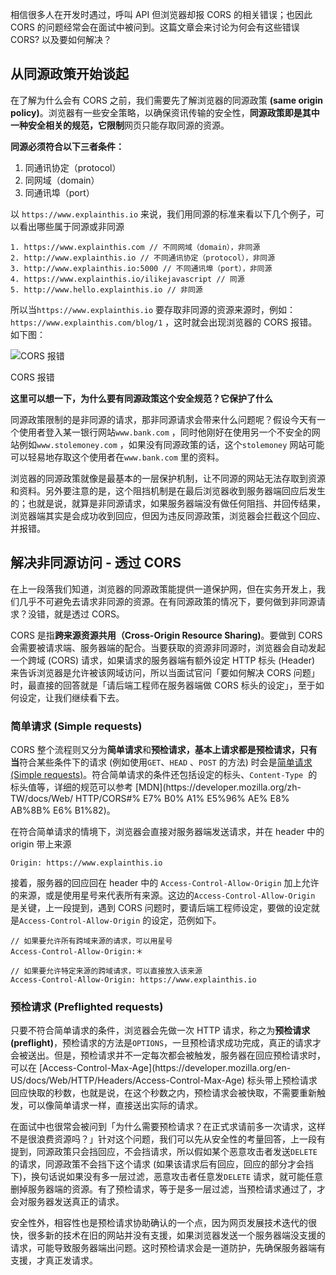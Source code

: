 相信很多人在开发时遇过，呼叫 API 但浏览器却报 CORS 的相关错误；也因此 CORS 的问题经常会在面试中被问到。这篇文章会来讨论为何会有这些错误 CORS? 以及要如何解决？

## 从同源政策开始谈起

在了解为什么会有 CORS 之前，我们需要先了解浏览器的同源政策 **(same origin policy)**。浏览器有一些安全策略，以确保资讯传输的安全性，**同源政策即是其中一种安全相关的规范，它限制**网页只能存取同源的资源。

**同源必须符合以下三者条件：**

1. 同通讯协定（protocol）
2. 同网域（domain）
3. 同通讯埠（port）

以 `https://www.explainthis.io` 来说，我们用同源的标准来看以下几个例子，可以看出哪些属于同源或非同源

```
1. https://www.explainthis.com // 不同网域（domain），非同源
2. http://www.explainthis.io // 不同通讯协定（protocol），非同源
3. http://www.explainthis.io:5000 // 不同通讯埠（port），非同源
4. https://www.explainthis.io/ilikejavascript // 同源
5. http://www.hello.explainthis.io // 非同源
```

所以当`https://www.explainthis.io` 要存取非同源的资源来源时，例如： `https://www.explainthis.com/blog/1` ，这时就会出现浏览器的 CORS 报错。如下图：

![CORS 报错](https://explainthis.s3-ap-northeast-1.amazonaws.com/e330a7df78234d538f74bc32283bb4b6.png)

CORS 报错

**这里可以想一下，为什么要有同源政策这个安全规范？它保护了什么**

同源政策限制的是非同源的请求，那非同源请求会带来什么问题呢？假设今天有一个使用者登入某一银行网站`www.bank.com` ，同时他刚好在使用另一个不安全的网站例如`www.stolemoney.com` ，如果没有同源政策的话，这个`stolemoney` 网站可能可以轻易地存取这个使用者在`www.bank.com` 里的资料。

浏览器的同源政策就像是最基本的一层保护机制，让不同源的网站无法存取到资源和资料。另外要注意的是，这个阻挡机制是在最后浏览器收到服务器端回应后发生的；也就是说，就算是非同源请求，如果服务器端没有做任何阻挡、并回传结果，浏览器端其实是会成功收到回应，但因为违反同源政策，浏览器会拦截这个回应、并报错。

## 解决非同源访问 - 透过 CORS

在上一段落我们知道，浏览器的同源政策能提供一道保护网，但在实务开发上，我们几乎不可避免去请求非同源的资源。在有同源政策的情况下，要何做到非同源请求？没错，就是透过 CORS。

CORS 是指**跨来源资源共用（Cross-Origin Resource Sharing)**。要做到 CORS 会需要被请求端、服务器端的配合。当要获取的资源非同源时，浏览器会自动发起一个跨域 (CORS) 请求，如果请求的服务器端有额外设定 HTTP 标头 (Header) 来告诉浏览器是允许被该网域访问，所以当面试官问「要如何解决 CORS 问题」时，最直接的回答就是「请后端工程师在服务器端做 CORS 标头的设定」，至于如何设定，让我们继续看下去。

### 简单请求 (Simple requests)

CORS 整个流程则又分为**简单请求**和**预检请求，基本上请求都是预检请求，只有当**符合某些条件下的请求 (例如使用`GET`、`HEAD` 、`POST` 的方法) 时会是[简单请求 (Simple requests)](https://developer.mozilla.org/en-US/docs/Web/HTTP/CORS#simple_requests)。符合简单请求的条件还包括设定的标头、`Content-Type`  的标头值等，详细的规范可以参考 \[MDN]\(https\://developer.mozilla.org/zh-TW/docs/Web/ HTTP/CORS#% E7% B0% A1% E5%96% AE% E8% AB%8B% E6% B1%82)。

在符合简单请求的情境下，浏览器会直接对服务器端发送请求，并在 header 中的 origin 带上来源

```
Origin: https://www.explainthis.io
```

接着，服务器的回应回在 header 中的 `Access-Control-Allow-Origin` 加上允许的来源，或是使用星号来代表所有来源。这边的`Access-Control-Allow-Origin` 是关键，上一段提到，遇到 CORS 问题时，要请后端工程师设定，要做的设定就是`Access-Control-Allow-Origin` 的设定，范例如下。

```
// 如果要允许所有跨域来源的请求，可以用星号
Access-Control-Allow-Origin:＊

// 如果要允许特定来源的跨域请求，可以直接放入该来源
Access-Control-Allow-Origin: https://www.explainthis.io
```

### 预检请求 (Preflighted requests)

只要不符合简单请求的条件，浏览器会先做一次 HTTP 请求，称之为**预检请求 (preflight)**，预检请求的方法是`OPTIONS`，一旦预检请求成功完成，真正的请求才会被送出。但是，预检请求并不一定每次都会被触发，服务器在回应预检请求时，可以在 \[Access-Control-Max-Age]\(https\://developer.mozilla.org/en-US/docs/Web/HTTP/Headers/Access-Control-Max-Age) 标头带上预检请求回应快取的秒数，也就是说，在这个秒数之内，预检请求会被快取，不需要重新触发，可以像简单请求一样，直接送出实际的请求。

在面试中也很常会被问到「为什么需要预检请求？在正式求请前多一次请求，这样不是很浪费资源吗？」针对这个问题，我们可以先从安全性的考量回答，上一段有提到，同源政策只会挡回应，不会挡请求，所以假如某个恶意攻击者发送`DELETE` 的请求，同源政策不会挡下这个请求 (如果该请求后有回应，回应的部分才会挡下)，换句话说如果没有多一层过滤，恶意攻击者任意发`DELETE` 请求，就可能任意删掉服务器端的资源。有了预检请求，等于是多一层过滤，当预检请求通过了，才会对服务器发送真正的请求。

安全性外，相容性也是预检请求协助确认的一个点，因为网页发展技术迭代的很快，很多新的技术在旧的网站并没有支援，如果浏览器发送一个服务器端没支援的请求，可能导致服务器端出问题。这时预检请求会是一道防护，先确保服务器端有支援，才真正发请求。
